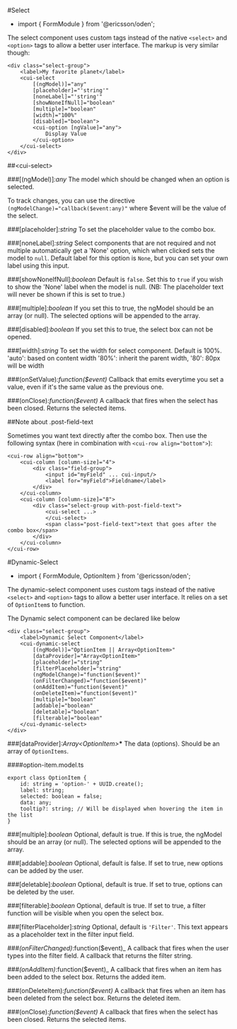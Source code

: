 [//]: # (title: Select)
[//]: # (category: Form elements)
[//]: # (icon: fa-check-square-o)

#Select
* import { FormModule } from '@ericsson/oden';

The select component uses custom tags instead of the native `<select>` and `<option>` tags to allow a better
user interface. The markup is very similar though:

```
<div class="select-group">
    <label>My favorite planet</label>
    <cui-select
        [(ngModel)]="any"
        [placeholder]="'string'"
        [noneLabel]="'string'"
        [showNoneIfNull]="boolean"
        [multiple]="boolean"
        [width]="100%"
        [disabled]="boolean">
        <cui-option [ngValue]="any">
            Display Value
        </cui-option>
    </cui-select>
</div>
```
##&lt;cui-select&gt;

###[(ngModel)]_:any_
The model which should be changed when an option is selected.

To track changes, you can use the directive `(ngModelChange)="callback($event:any)"` where $event will be the value of the select.

###[placeholder]_:string_
To set the placeholder value to the combo box.

###[noneLabel]_:string_
Select components that are not required and not multiple automatically get a 'None' option, which when clicked sets the model to `null`. Default label for this option is `None`, but you can set your own label using this input.

###[showNoneIfNull]_:boolean_
Default is `false`. Set this to `true` if you wish to show the 'None' label when the model is null. (NB: The placeholder text will never be shown if this is set to true.)

###[multiple]_:boolean_
If you set this to true, the ngModel should be an array (or null).
The selected options will be appended to the array.

###[disabled]_:boolean_
If you set this to true, the select box can not be opened.

###[width]_:string_
To set the width for select component. Default is 100%.
'auto': based on content width
'80%': inherit the parent width,
'80': 80px will be width

###(onSetValue)_:function($event)_
Callback that emits everytime you set a value, even if it's the same value as the previous one.

###(onClose)_:function($event)_
A callback that fires when the select has been closed. Returns the selected items.

##Note about .post-field-text

Sometimes you want text directly after the combo box. Then use the following syntax (here in combination with `<cui-row align="bottom">`):

```
<cui-row align="bottom">
    <cui-column [column-size]="4">
        <div class="field-group">
            <input id="myField" ... cui-input/>
            <label for="myField">Fieldname</label>
        </div>
    </cui-column>
    <cui-column [column-size]="8">
        <div class="select-group with-post-field-text">
            <cui-select ...>
            </cui-select>
            <span class="post-field-text">text that goes after the combo box</span>
        </div>
    </cui-column>
</cui-row>
```


#Dynamic-Select
* import { FormModule, OptionItem } from '@ericsson/oden';

The dynamic-select component uses custom tags instead of the native `<select>` and `<option>` tags to allow a better
user interface. It relies on a set of `OptionItem`s to function.

The Dynamic select component can be declared like below
```
<div class="select-group">
    <label>Dynamic Select Component</label>
    <cui-dynamic-select
        [(ngModel)]="OptionItem || Array<OptionItem>"
        [dataProvider]="Array<OptionItem>"
        [placeholder]="string"
        [filterPlaceholder]="string"
        (ngModelChange)="function($event)"
        (onFilterChanged)="function($event)"
        (onAddItem)="function($event)"
        (onDeleteItem)="function($event)"
        [multiple]="boolean"
        [addable]="boolean"
        [deletable]="boolean"
        [filterable]="boolean"
    </cui-dynamic-select>
</div>
```

###[dataProvider]_:Array&lt;OptionItem&gt;___*__
The data (options). Should be an array of `OptionItems`.

####option-item.model.ts
```
export class OptionItem {
    id: string = 'option-' + UUID.create();
    label: string;
    selected: boolean = false;
    data: any;
    tooltip?: string; // Will be displayed when hovering the item in the list
}
```

###[multiple]_:boolean_
Optional, default is true. If this is true, the ngModel should be an array (or null). 
The selected options will be appended to the array.

###[addable]_:boolean_
Optional, default is false. If set to true, new options can be added by the user.

###[deletable]_:boolean_
Optional, default is true. If set to true, options can be deleted by the user.

###[filterable]_:boolean_
Optional, default is true. If set to true, a filter function will be visible when you open the select box.

###[filterPlaceholder]_:string_
Optional, default is `'Filter'`. This text appears as a placeholder text in the filter input field.

###_(onFilterChanged)_:function($event)_
A callback that fires when the user types into the filter field. A callback that returns the filter string.

###_(onAddItem)_:function($event)_
A callback that fires when an item has been added to the select box. Returns the added item.

###(onDeleteItem)_:function($event)_
A callback that fires when an item has been deleted from the select box. Returns the deleted item.

###(onClose)_:function($event)_
A callback that fires when the select has been closed. Returns the selected items.